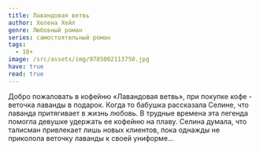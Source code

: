 ```yaml
---
title: Лавандовая ветвь
author: Хелена Хейл
genre: Любовный роман
series: самостоятельный роман
tags:
  - 18+
image: /src/assets/img/9785002113750.jpg
have: true
read: true
---
```

Добро пожаловать в кофейню «Лавандовая ветвь», при покупке кофе - веточка лаванды в подарок. Когда то бабушка рассказала Селине, что лаванда притягивает в жизнь любовь. В трудные времена эта легенда помогла девушке удержать ее кофейню на плаву. Селина думала, что талисман привлекает лишь новых клиентов, пока однажды не приколола веточку лаванды к своей униформе…
